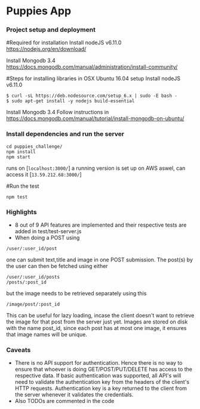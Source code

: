 # Puppies App

### Project setup and deployment 

#Required for installation
Install nodeJS v6.11.0
https://nodejs.org/en/download/

Install Mongodb 3.4 
https://docs.mongodb.com/manual/administration/install-community/


#Steps for installing libraries in OSX Ubuntu 16.04 setup 
Install nodeJS v6.11.0

```
$ curl -sL https://deb.nodesource.com/setup_6.x | sudo -E bash -
$ sudo apt-get install -y nodejs build-essential
```

Install Mongodb 3.4 
Follow instructions in https://docs.mongodb.com/manual/tutorial/install-mongodb-on-ubuntu/

### Install dependencies and run the server
```
cd puppies_challenge/
npm install
npm start
```
runs on [`localhost:3000/`]
a running version is set up on AWS aswel, can access it [`13.59.212.68:3000/`]

#Run the test

```
npm test
```

### Highlights
- 8 out of 9 API features are implemented and their respective tests are added in test/test-server.js 
- When doing a POST using
 ```
 /user/:user_id/post
```
one can submit text,title and image in one POST submission. The post(s) by the user can then be fetched using either
```
/user/:user_id/posts
/posts/:post_id
```
but the image needs to be retrieved separately using this 
```
/image/post/:post_id
```
This can be useful for lazy loading, incase the client doesn't want to retrieve the image for that post from the server just yet. Images are stored on disk with the name post_id, since each post has at most one image, it ensures that image names will be unique. 




### Caveats 
- There is no API support for authentication. Hence there is no way to ensure that whoever is doing GET/POST/PUT/DELETE has access to the respective data. If basic authentication was supported, all API's will need to validate the authentication key from the headers of the client's HTTP requests. Authentication key is a key returned to the client from the server whenever it validates the credentials.
- Also TODOs are commented in the code

